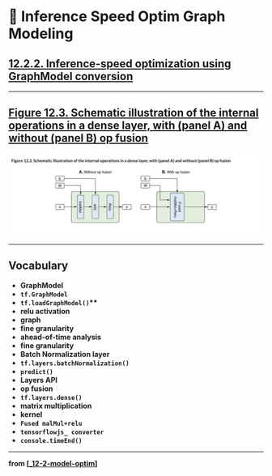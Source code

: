 # 💊 Inference Speed Optim Graph Modeling

## [**12.2.2.** **Inference-speed optimization** using **GraphModel conversion**](https://livebook.manning.com/book/deep-learning-with-javascript/chapter-12/114)

---

## [**Figure 12.3.** Schematic illustration of the internal operations in a dense layer, with (panel A) and without (panel B) op fusion](https://livebook.manning.com/book/deep-learning-with-javascript/chapter-12/ch12fig03)

<img src="../../../assets/figures/Figure_12-3.png">

---

## **Vocabulary**

- <b>GraphModel</b>
- <b>`tf.GraphModel`</b>
- <b>`tf.loadGraphModel()`\*\*
- <b>relu activation</b>
- <b>graph</b>
- <b>fine granularity</b>
- <b>ahead-of-time analysis</b>
- <b>fine granularity</b>
- <b>Batch Normalization layer</b>
- <b>`tf.layers.batchNormalization()`</b>
- <b>`predict()`</b>
- <b>Layers API</b>
- <b>op fusion</b>
- <b>`tf.layers.dense()`</b>
- <b>matrix multiplication</b>
- <b>kernel</b>
- <b>`Fused malMul+relu`</b>
- <b>`tensorflowjs_ converter`</b>
- <b>`console.timeEnd()`</b>

<link rel="stylesheet" type="text/css" media="all" href="../../../assets/css/custom.css" />

---

from [[_12-2-model-optim]]

[//begin]: # "Autogenerated link references for markdown compatibility"
[_12-2-model-optim]: _12-2-model-optim.md "💊 Model Optim"
[//end]: # "Autogenerated link references"
